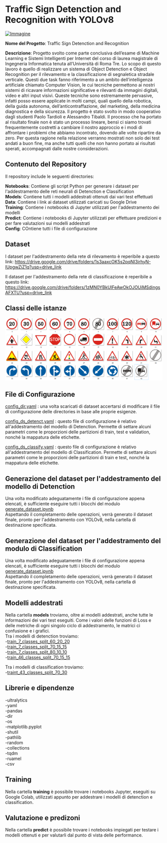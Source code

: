 # Traffic Sign Detenction and Recognition with YOLOv8

[![Immagine](https://i.ytimg.com/vi/iGhkienXjVQ/maxresdefault.jpg)](URL_del_collegamento)

**Nome del Progetto**: Traffic Sign Detenction and Recognition  

**Descrizione**: Progetto svolto come parte conclusiva dell’esame di Machine Learning e Sistemi Intelligenti per Internet del corso di laurea magistrale di Ingegneria Informatica tenuta all’Università di Roma Tre.
Lo scopo di questo lavoro è quello di realizzare un sistema di Object Detenction e Object Recognition per il rilevamento e la classificazione di segnaletica stradale verticale.
Questi due task fanno riferimento a un ambito dell’intelligenza artificiale chiamato Computer Vision, le cui tecniche permettono ai nostri sistemi di ricavare informazioni significative e rilevanti da immagini digitali, video e altri input visivi.
Queste tecniche sono estremamente pervasive, infatti posso essere applicate in molti campi, quali quello della robotica, della guida autonoma, dell’anticontraffazione, del marketing, della medicina diagnostica e della sicurezza.
Il progetto è stato svolto in modo cooperativo dagli studenti Paolo Tardioli e Alessandro Tibaldi. Il processo che ha portato al risultato finale non è stato un processo lineare, bensì ci siamo trovati frequentemente costretti a cambiare il nostro approccio e i modi di affrontare i problemi che abbiamo incontrato, dovendo alle volte ripartire da zero. Per questa ragione nella relazione verranno mostrati non solo dei test andati a buon fine, ma anche tutti quelli che non hanno portato ai risultati sperati, accompagnati dalle nostre considerazioni.

## Contenuto del Repository

Il repository include le seguenti directories:

**Notebooks**: Contiene gli script Python per generare i dataset per l'addestramento delle reti neurali di Detenction e Classification  
**Models**: Contiene tutti i modelli addestrati ottenuti dai vari test effettuati  
**Data**: Contiene i link ai dataset utilizzati caricati su Google Drive  
**Training**: Contiene i notebooks di Jupyter utilizzati per l'addestramento dei modelli  
**Predict**: Contiene i notebooks di Jupyter utilizzati per effettuare predizioni e per fare valutazioni sui modelli addestrati  
**Config**: COntiene tutti i file di configurazione  

## Dataset

I dataset per l'addestramento della rete di rilevamento è reperibile a questo link: https://drive.google.com/drive/folders/1s3aaxcOK5s2pqNI3irhyN-lUpgwZiZ1q?usp=drive_link  

Il dataset per l'addestramento della rete di classificazione è reperibile a questo link: https://drive.google.com/drive/folders/1zMN0YBkUlFeAwOkOJOUiMSdingsAFXTU?usp=drive_link

## Classi delle istanze

![SEGNALI.png](SEGNALI.png)

## File di Configurazione

[config_dir.yaml](config%2Fconfig_dir.yaml) : una volta scaricati di dataset accertarsi di modificare il file di configurazione delle directories in base alle proprie esigenze.  

[config_ds_detenct.yaml](config%2Fconfig_ds_detenct.yaml) : questo file di configurazione è relativo all'addestramento del modello di Detenction. Permette di settare alcuni parametri
come le proporzioni delle partizioni di train, test e validation, nonché la mappatura delle etichette.

[config_ds_classify.yaml](config%2Fconfig_ds_classify.yaml) : questo file di configurazione è relativo all'addestramento del modello di Classification. Permette di settare alcuni parametri
come le proporzioni delle partizioni di train e test, nonché la mappatura delle etichette.

## Generazione del dataset per l'addestramento del modello di Detenction

Una volta modificato adeguatamente i file di configurazione appena elencati, è sufficiente eseguire tutti i blocchi del modulo [generate_dataset.ipynb](notebooks%2Fdetenction%2Fgenerate_dataset.ipynb)  
Aspettando il completamento delle operazioni, verrà generato il dataset finale, pronto per l'addestramento con YOLOv8, nella cartella di destinazione specificata.

## Generazione del dataset per l'addestramento del modulo di Classification 

Una volta modificato adeguatamente i file di configurazione appena elencati, è sufficiente eseguire tutti i blocchi del modulo [generate_dataset.ipynb](notebooks%2Fclassification%2Fgenerate_dataset.ipynb)   
Aspettando il completamento delle operazioni, verrà generato il dataset finale, pronto per l'addestramento con YOLOv8, nella cartella di destinazione specificata.

## Modelli addestrati

Nella cartella **models** troviamo, oltre ai modelli addestrati, anche tutte le informazioni dei vari test eseguiti. Come i valori delle funzioni di Loss e delle metriche di ogni singolo ciclo di addestramento, le matrici ci confusione e i grafici.   
Tra i modelli di detenction troviamo:  <br>
    -[train_7_classes_split_60_20_20](models%2Fdetenction%2Ftrain_7_classes_split_60_20_20)  
    -[train_7_classes_split_70_15_15](models%2Fdetenction%2Ftrain_7_classes_split_70_15_15)  
    -[train_7_classes_split_80_10_10](models%2Fdetenction%2Ftrain_7_classes_split_80_10_10)  
    -[train_46_classes_split_70_15_15](models%2Fdetenction%2Ftrain_46_classes_split_70_15_15)  

Tra i modelli di classification troviamo:  
    -[traint_43_classes_split_70_30](models%2Fclassification%2Ftraint_43_classes_split_70_30)   

## Librerie e dipendenze

-ultralytics  
-yaml  
-pandas  
-dir  
-os  
-matplotlib.pyplot  
-shutil  
-pathlib  
-random  
-collections  
-tqdm  
-ruamel  
-csv  

## Training

Nella cartella **training** è possibile trovare i notebooks Jupyter, eseguiti su Google Colab, utilizzati appunto per addestrare i modelli di detenction e classification.  

## Valutazione e predizoni

Nella cartella **predict** è possibile trovare i notebooks impiegati per testare i modelli ottenuti e per valutarli dal punto di vista delle performance.  




